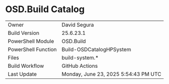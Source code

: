 ﻿# OSD.Build Catalog

| | |
|-|-|
| Owner | David Segura |
| Build Version | 25.6.23.1 |
| PowerShell Module | OSD.Build |
| PowerShell Function | Build-OSDCatalogHPSystem |
| Files | build-system.* |
| Build Workflow | GitHub Actions |
| Last Update | Monday, June 23, 2025 5:54:43 PM UTC |
